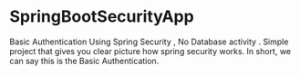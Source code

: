 # SpringBootSecurityApp
Basic Authentication Using Spring Security , No Database activity . Simple project that gives you clear picture how spring security works. In short, we can say this is the Basic Authentication.
